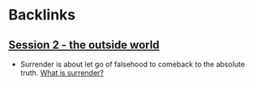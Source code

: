 
# Backlinks
## [Session 2 - the outside world](<Session 2 - the outside world.md>)
- Surrender is about let go of falsehood to comeback to the absolute truth. [What is surrender?](<What is surrender?.md>)

